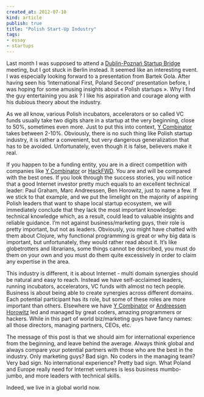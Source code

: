 ```yaml
---
created_at: 2012-07-10
kind: article
publish: true
title: "Polish Start-Up Industry"
tags:
- essay
- startups
---
```


Last month I was supposed to attend a [Dublin-Poznań Startup
Bridge](http://bestconnected.enterprise-ireland.com/dublin-poznan-startup-bridge/)
meeting, but
I got stuck in Berlin instead. It seemed like an interesting event. I was
especially looking forward to a presentation from Bartek Gola. After having seen
his ‘International First, Poland Second’ presentation before, I was hoping for
some amusing insights about « Polish startups ».  Why I find the guy
entertaining you ask ? I like his aspiration and courage along with his dubious
theory about the industry.

As we all know, various Polish incubators, accelerators or so called VC funds
usually take two digits share in a startup at the very beginning, close to 50%,
sometimes even more. Just to put this into context, [Y
Combinator](http://ycombinator.com) takes between
2-10%.  Obviously, there is no such thing like Polish startup industry, it is
rather a convenient, but very dangerous generalization that has to be avoided.
Unfortunately, even though it is false, believers make it real.

If you happen to be a funding entity, you are in a direct competition with companies
like [Y Combinator](http://ycombinator.com/) or [HackFWD](http://hackfwd.com/).
You are and will be compared with the best ones.
If you look through the success stories, you will notice that a good Internet
investor pretty much equals to an excellent technical leader: Paul Graham, Marc
Andreessen, Ben Horowitz, just to name a few. If we stick to that example, and
we put the limelight on the majority of aspiring Polish leaders that want to shape
local startup ecosystem, we will immediately conclude that they lack the most
important knowledge: technical knowledge which, as a result, could lead to
valuable insights and reliable guidance. I’m not against business/marketing
guys, their role is pretty important, but not as leaders. Obviously, you might
have chatted with them about Clojure, why functional programming is great or why
big data is important, but unfortunately, they would rather read about it. It’s like
globetrotters and librarians, some things cannot be described, you must do them
on your own and you must do them quite excessively in order to claim any
expertise in the area.

This industry is different, it is about Internet - multi domain synergies should
be natural and easy to reach. Instead we have self-acclaimed leaders, running
incubators, accelerators, VC funds with almost no tech people. Business is about
being able to create synergies across different domains. Each potential
participant has its role, but some of these roles are more important than
others. Elsewhere we have [Y Combinator](http://ycombinator.com/) or
[Andreessen Horowitz](http://a16z.com/) led and managed by
great coders, amazing programmers or hackers. While in this part of world
biz/marketing guys have fancy names: all those directors, managing partners,
CEOs, etc.

The message of this post is that we should aim for international experience from
the beginning, and leave behind the average. Always think global and always
compare your potential partners with those who are the best in the industry.
Only marketing guys? Bad sign. No coders in the managing team? Very bad sign. No
international experience? Pretty bad sign. What Poland and Europe really need
for Internet ventures is less business mumbo-jumbo, and more leaders with
technical skills.

Indeed, we live in a global world now.
